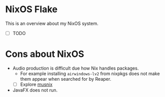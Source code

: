 # NixOS Flake

This is an overview about my NixOS system.

- [ ] TODO

# Cons about NixOS

- Audio production is difficult due how Nix handles packages.
  - For example installing `airwindows-lv2` from nixpkgs does not make them
    appear when searched for by Reaper.
  - [ ] Explore [musnix](https://github.com/musnix/musnix)
- JavaFX does not run.

<!-- Local Variables: -->
<!-- jinx-local-words: "Cloudflare JavaFX NixOS" -->
<!-- End: -->
